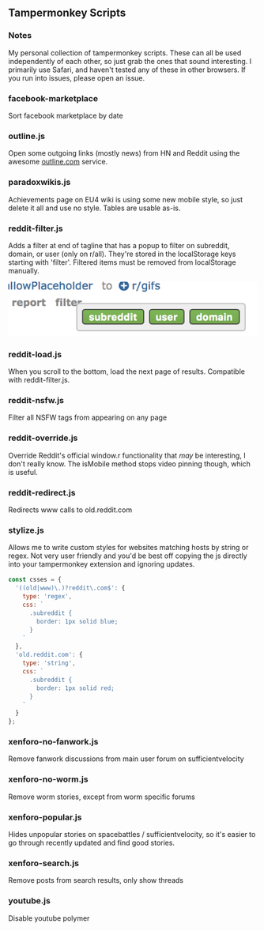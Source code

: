 ## Tampermonkey Scripts

### Notes
My personal collection of tampermonkey scripts. These can all be used independently of each other, so just grab the ones that sound interesting. I primarily use Safari, and haven't tested any of these in other browsers. If you run into issues, please open an issue.

### facebook-marketplace
Sort facebook marketplace by date

### outline.js
Open some outgoing links (mostly news) from HN and Reddit using the awesome [outline.com](https://outline.com) service.

### paradoxwikis.js
Achievements page on EU4 wiki is using some new mobile style, so just delete it all and use no style. Tables are usable as-is.

### reddit-filter.js
Adds a filter at end of tagline that has a popup to filter on subreddit, domain, or user (only on r/all). They're stored in the localStorage keys starting with 'filter'. Filtered items must be removed from localStorage manually.

![reddit-filter.js screenshot](./screenshots/reddit-filter.png)

### reddit-load.js
When you scroll to the bottom, load the next page of results. Compatible with reddit-filter.js.

### reddit-nsfw.js
Filter all NSFW tags from appearing on any page

### reddit-override.js
Override Reddit's official window.r functionality that *may* be interesting, I don't really know. The isMobile method stops video pinning though, which is useful.

### reddit-redirect.js
Redirects www calls to old.reddit.com

### stylize.js
Allows me to write custom styles for websites matching hosts by string or regex. Not very user friendly and you'd be best off copying the js directly into your tampermonkey extension and ignoring updates.

```javascript
const csses = {
  '((old|www)\.)?reddit\.com$': {
    type: 'regex',
    css: `
      .subreddit {
        border: 1px solid blue;
      }
    `
  },
  'old.reddit.com': {
    type: 'string',
    css: `
      .subreddit {
        border: 1px solid red;
      }
    `
  }
};
```

### xenforo-no-fanwork.js
Remove fanwork discussions from main user forum on sufficientvelocity

### xenforo-no-worm.js
Remove worm stories, except from worm specific forums

### xenforo-popular.js
Hides unpopular stories on spacebattles / sufficientvelocity, so it's easier to go through recently updated and find good stories.

### xenforo-search.js
Remove posts from search results, only show threads

### youtube.js
Disable youtube polymer

